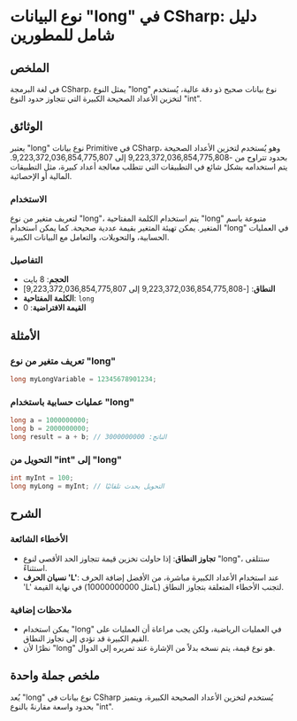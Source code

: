 <!--
Meta Description: # نوع البيانات "long" في CSharp: دليل شامل للمطورين ## الملخص في لغة البرمجة CSharp، يمثل النوع "long" نوع بيانات صحيح ذو دقة عالية، يُستخدم لتخزين ال...
Meta Keywords: long, نوع, csharp, الكبيرة, إلى
-->

# نوع البيانات "long" في CSharp: دليل شامل للمطورين

## الملخص
في لغة البرمجة CSharp، يمثل النوع "long" نوع بيانات صحيح ذو دقة عالية، يُستخدم لتخزين الأعداد الصحيحة الكبيرة التي تتجاوز حدود النوع "int".

## الوثائق
يعتبر "long" نوع بيانات Primitive في CSharp، وهو يُستخدم لتخزين الأعداد الصحيحة بحدود تتراوح من -9,223,372,036,854,775,808 إلى 9,223,372,036,854,775,807. يتم استخدامه بشكل شائع في التطبيقات التي تتطلب معالجة أعداد كبيرة، مثل التطبيقات المالية أو الإحصائية.

### الاستخدام
لتعريف متغير من نوع "long"، يتم استخدام الكلمة المفتاحية "long" متبوعة باسم المتغير. يمكن تهيئة المتغير بقيمة عددية صحيحة. كما يمكن استخدام "long" في العمليات الحسابية، والتحويلات، والتعامل مع البيانات الكبيرة.

### التفاصيل
- **الحجم**: 8 بايت
- **النطاق**: [-9,223,372,036,854,775,808 إلى 9,223,372,036,854,775,807]
- **الكلمة المفتاحية**: `long`
- **القيمة الافتراضية**: 0

## الأمثلة
### تعريف متغير من نوع "long"
```csharp
long myLongVariable = 12345678901234;
```

### عمليات حسابية باستخدام "long"
```csharp
long a = 1000000000;
long b = 2000000000;
long result = a + b; // الناتج: 3000000000
```

### التحويل من "int" إلى "long"
```csharp
int myInt = 100;
long myLong = myInt; // التحويل يحدث تلقائيًا
```

## الشرح
### الأخطاء الشائعة
- **تجاوز النطاق**: إذا حاولت تخزين قيمة تتجاوز الحد الأقصى لنوع "long"، ستتلقى استثناءً.
- **نسيان الحرف 'L'**: عند استخدام الأعداد الكبيرة مباشرة، من الأفضل إضافة الحرف 'L' في نهاية القيمة (مثل 10000000000L) لتجنب الأخطاء المتعلقة بتجاوز النطاق.

### ملاحظات إضافية
- يمكن استخدام "long" في العمليات الرياضية، ولكن يجب مراعاة أن العمليات على القيم الكبيرة قد تؤدي إلى تجاوز النطاق.
- نظرًا لأن "long" هو نوع قيمة، يتم نسخه بدلاً من الإشارة عند تمريره إلى الدوال.

## ملخص جملة واحدة
يُعد "long" نوع بيانات في CSharp يُستخدم لتخزين الأعداد الصحيحة الكبيرة، ويتميز بحدود واسعة مقارنةً بالنوع "int".